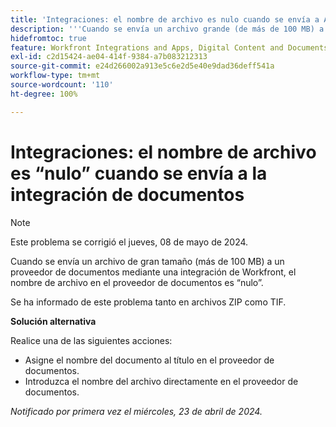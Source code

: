 ```yaml
---
title: 'Integraciones: el nombre de archivo es nulo cuando se envía a AEM mediante la integración'
description: '''Cuando se envía un archivo grande (de más de 100 MB) a Adobe Experience Manager mediante la integración de Workfront, el nombre de archivo en AEM es nulo''. '''
hidefromtoc: true
feature: Workfront Integrations and Apps, Digital Content and Documents
exl-id: c2d15424-ae04-414f-9384-a7b083212313
source-git-commit: e24d266002a913e5c6e2d5e40e9dad36deff541a
workflow-type: tm+mt
source-wordcount: '110'
ht-degree: 100%

---
```


# Integraciones: el nombre de archivo es “nulo” cuando se envía a la integración de documentos

>[!NOTE]
>
>Este problema se corrigió el jueves, 08 de mayo de 2024.

Cuando se envía un archivo de gran tamaño (más de 100 MB) a un proveedor de documentos mediante una integración de Workfront, el nombre de archivo en el proveedor de documentos es “nulo”.

Se ha informado de este problema tanto en archivos ZIP como TIF.

**Solución alternativa**

Realice una de las siguientes acciones:

* Asigne el nombre del documento al título en el proveedor de documentos.
* Introduzca el nombre del archivo directamente en el proveedor de documentos.

_Notificado por primera vez el miércoles, 23 de abril de 2024._

